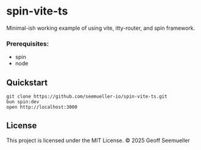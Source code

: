 # spin-vite-ts

Minimal-ish working example of using vite, itty-router, and spin framework.


### Prerequisites:

- spin
- node


## Quickstart

```
git clone https://github.com/seemueller-io/spin-vite-ts.git
bun spin:dev
open http://localhost:3000
```


## License

This project is licensed under the MIT License. © 2025 Geoff Seemueller

